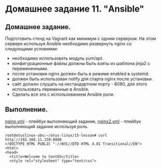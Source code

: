 # Домашнее задание 11. "Ansible"

## Домашнее задание.

Подготовить стенд на Vagrant как минимум с одним сервером. На этом сервере используя Ansible необходимо развернуть nginx со следующими условиями:

- необходимо использовать модуль yum/apt.
- конфигурационные файлы должны быть взяты из шаблона jinja2 с перемененными.
- после установки nginx должен быть в режиме enabled в systemd.
- должен быть использован notify для старта nginx после установки.
- сайт должен слушать на нестандартном порту - 8080, для этого использовать переменные в Ansible.
- Сделать все это с использованием Ansible роли.


## Выполнение.

[nginx.yml](nginx.yml) - плейбук выполняющий задание,
[nginx2.yml](nginx2.yml) - плейбук выполняющий задание используя роль.

```
root@otuslinux-ubu:~/otus-linux/15-lesson# curl http://192.168.11.150:8080
<!DOCTYPE HTML PUBLIC "-//W3C//DTD HTML 4.01 Transitional//EN">
<html>
<head>
  <title>Welcome to CentOS</title>
  <style rel="stylesheet" type="text/css"> 
  
  ```
  
